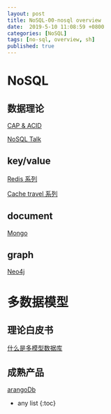 ```yaml
---
layout: post
title: NoSQL-00-nosql overview
date:  2019-5-10 11:08:59 +0800
categories: [NoSQL]
tags: [no-sql, overview, sh]
published: true
---
```


# NoSQL

## 数据理论

[CAP & ACID](https://houbb.github.io/2018/08/13/sql-theory)

[NoSQL Talk](https://houbb.github.io/2018/01/09/nosql-talk)

## key/value 

[Redis 系列](https://houbb.github.io/2018/12/12/redis-learn-01-overview-01)

[Cache travel 系列](https://houbb.github.io/2018/09/01/cache-00-index)

## document 

[Mongo](https://houbb.github.io/2018/12/06/mongo-01-intro)

## graph

[Neo4j](https://houbb.github.io/2018/01/08/neo4j)

# 多数据模型

## 理论白皮书

[什么是多模型数据库]()

## 成熟产品

[arangoDb](https://www.arangodb.com/why-arangodb/cn/)

* any list
{:toc}